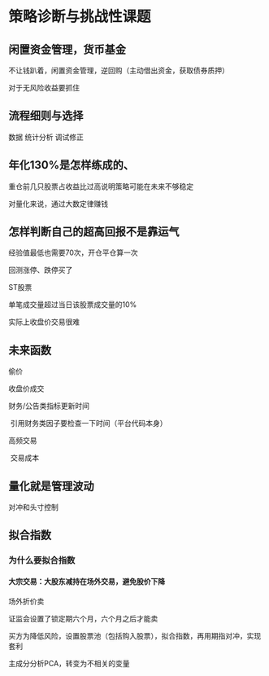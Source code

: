 # 策略诊断与挑战性课题

## 闲置资金管理，货币基金

不让钱趴着，闲置资金管理，逆回购（主动借出资金，获取债券质押）

对于无风险收益要抓住

## 流程细则与选择

  数据 统计分析 调试修正

## 年化130%是怎样练成的、

  重仓前几只股票占收益比过高说明策略可能在未来不够稳定

  对量化来说，通过大数定律赚钱



## 怎样判断自己的超高回报不是靠运气

   经验值最低也需要70次，开仓平仓算一次

   回测涨停、跌停买了

   ST股票

   单笔成交量超过当日该股票成交量的10%

   实际上收盘价交易很难

## 未来函数

  偷价

  收盘价成交

  财务/公告类指标更新时间

​    引用财务类因子要检查一下时间（平台代码本身）

  高频交易

​    交易成本

##  量化就是管理波动

对冲和头寸控制

## 拟合指数

### 为什么要拟合指数

#### 大宗交易：大股东减持在场外交易，避免股价下降

场外折价卖

证监会设置了锁定期六个月，六个月之后才能卖

买方为降低风险，设置股票池（包括购入股票），拟合指数，再用期指对冲，实现套利

主成分分析PCA，转变为不相关的变量









  



  



  
